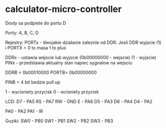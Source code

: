 # calculator-micro-controller
Diody sa podpiete do portu D

Porty:
A, B, C, D

Rejestry:
PORTx - dwojakie dzialanie zaleznie od DDR.
Jesli DDR wyjscie (1) i PORTX = 0 to masa 1 to plus


DDRx - ustawia wejscie lub wyjscie (0b00000000 - wejscie) (1 - wyjscie)
PINx - przedstawia aktualny stan napiec sygnalow na wejsciu

DDRB = 0b00010000
PORTB= 0b00000000

PINB = 4 bit bedzie pull up

1 - wycisniety przycisk
0 - wcisniety przycisk


LCD:
D7 - PA5
RS - PA7
RW - GND
E  - PA6
D5 - PA3
D6 - PA4
D4 - PA2

PA0 - PA2
PA1 - IR

Guziki:
SW0 - PB0
SW1 - PB1
SW2 - PB2
SW3 - PB3
